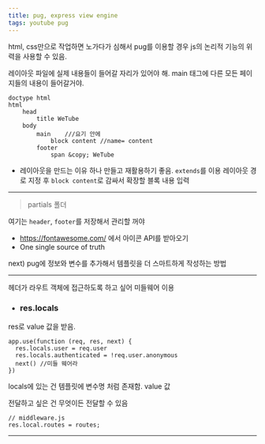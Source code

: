 ```yaml
---
title: pug, express view engine
tags: youtube pug
---
```






html, css만으로 작업하면 노가다가 심해서 pug를 이용할 경우 js의 논리적 기능의 위력을 사용할 수 있음.

레이아웃 파일에 실제 내용들이 들어갈 자리가 있어야 해.
main 태그에 다른 모든 페이지들의 내용이 들어갈거야.

```
doctype html
html
	head
		title WeTube
	body
		main	///요기 안에
			block content //name= content
		footer
			span &copy; WeTube
```



+ 레이아웃을 만드는 이유
  하나 만들고 재활용하기 좋음.
  `extends`를 이용 레이아웃 경로 지정 후 `block content`로 감싸서 확장할 블록 내용 입력



----



> partials 폴더

여기는 `header`, `footer`를 저장해서 관리할 꺼야

+ https://fontawesome.com/ 에서 아이콘 API를 받아오기
+ One single source of truth

next)  pug에 정보와 변수를 추가해서 템플릿을 더 스마트하게 작성하는 방법



---

헤더가 라우트 객체에 접근하도록 하고 싶어
	미들웨어 이용

+ ### res.locals 

res로 value 값을 받음.

```
app.use(function (req, res, next) {
  res.locals.user = req.user
  res.locals.authenticated = !req.user.anonymous
  next() //미들 웨어라
})
```

locals에 있는 건 템플릿에 변수명 처럼 존재함. value 값

전달하고 싶은 건 무엇이든 전달할 수 있음

```
// middleware.js
res.local.routes = routes;
```

---

